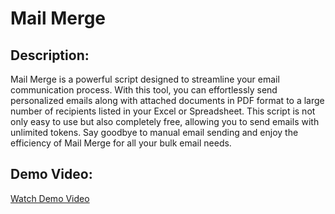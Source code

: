# Mail Merge

## Description:
Mail Merge is a powerful script designed to streamline your email communication process. With this tool, you can effortlessly send personalized emails along with attached documents in PDF format to a large number of recipients listed in your Excel or Spreadsheet. This script is not only easy to use but also completely free, allowing you to send emails with unlimited tokens. Say goodbye to manual email sending and enjoy the efficiency of Mail Merge for all your bulk email needs.

## Demo Video:
[Watch Demo Video]([https://youtu.be/wt3trUyOsWY])
